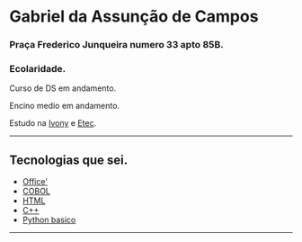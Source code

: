 
# Gabriel da Assunção de Campos

### Praça Frederico Junqueira numero 33 apto 85B.

### Ecolaridade.

Curso de DS em andamento.

Encino medio em andamento.

Estudo na [Ivony](http://www.educacao.sp.gov.br/cgrh/escolas/ivony-de-camargo-salles-professora/) e [Etec](https://etecspgov-my.sharepoint.com/personal/rissa_oliveira_etec_sp_gov_br/_layouts/15/onedrive.aspx?noAuthRedirect=1).

---
## Tecnologias que sei.

 * [Office'](https://www.microsoft.com/pt-br/microsoft-365/business/compare-all-microsoft-365-business-products-b?&ef_id=CjwKCAjwtIaVBhBkEiwAsr7-c8PdeumJals3CyiNrIh3RIjEfYwXfkPxkxmUEnZdoLDakCxqH5e2AhoCy-EQAvD_BwE:G:s&OCID=AID2200006_SEM_CjwKCAjwtIaVBhBkEiwAsr7-c8PdeumJals3CyiNrIh3RIjEfYwXfkPxkxmUEnZdoLDakCxqH5e2AhoCy-EQAvD_BwE:G:s&lnkd=Google_O365SMB_Brand&gclid=CjwKCAjwtIaVBhBkEiwAsr7-c8PdeumJals3CyiNrIh3RIjEfYwXfkPxkxmUEnZdoLDakCxqH5e2AhoCy-EQAvD_BwE)
 * [COBOL](https://code.visualstudio.com/)
 * [HTML](https://developer.mozilla.org/pt-BR/docs/Web/HTML)
 * [C++](https://docs.microsoft.com/pt-br/cpp/cpp/?view=msvc-170)
 * [Python basico](https://docs.python.org/pt-br/3/tutorial/)
 
 ---
 
 
 
 
 
 


